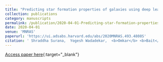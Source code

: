 ```yaml
---
title: "Predicting star formation properties of galaxies using deep learning"
collection: publications
category: manuscripts
permalink: /publication/2020-04-01-Predicting-star-formation-properties-of-galaxies-using-deep-learning
date: 2020-04-01
venue: 'MNRAS'
paperurl: 'https://ui.adsabs.harvard.edu/abs/2020MNRAS.493.4808S'
citation: ' Shraddha Surana,  Yogesh Wadadekar,  <b>Omkar</b> <b>Bait</b>,  Hrushikesh Bhosale, &quot;Predicting star formation properties of galaxies using deep learning.&quot; MNRAS, 2020.'
---
```

[Access paper here](https://ui.adsabs.harvard.edu/abs/2020MNRAS.493.4808S){:target="_blank"}
